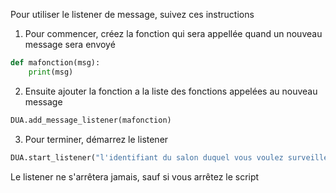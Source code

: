 Pour utiliser le listener de message, suivez ces instructions

1. Pour commencer, créez la fonction qui sera appellée quand un nouveau message sera envoyé
```py
def mafonction(msg):
    print(msg)
```

2. Ensuite ajouter la fonction a la liste des fonctions appelées au nouveau message
```py
DUA.add_message_listener(mafonction)
```

3. Pour terminer, démarrez le listener
```py
DUA.start_listener("l'identifiant du salon duquel vous voulez surveiller les messages")
```

Le listener ne s'arrêtera jamais, sauf si vous arrêtez le script
